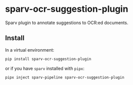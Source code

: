 # sparv-ocr-suggestion-plugin

Sparv plugin to annotate suggestions to OCR:ed documents.

## Install

In a virtual environment:

```bash
pip install sparv-ocr-suggestion-plugin
```

or if you have `sparv` installed with `pipx`:

```bash
pipx inject sparv-pipeline sparv-ocr-suggestion-plugin
```
